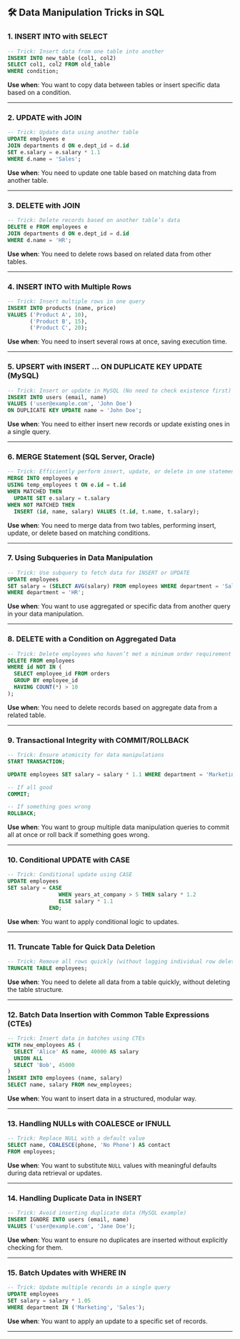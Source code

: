 ## 🛠️ **Data Manipulation Tricks in SQL**

### 1. **INSERT INTO with SELECT**

```sql
-- Trick: Insert data from one table into another
INSERT INTO new_table (col1, col2)
SELECT col1, col2 FROM old_table
WHERE condition;
```

**Use when**: You want to copy data between tables or insert specific data based on a condition.

---

### 2. **UPDATE with JOIN**

```sql
-- Trick: Update data using another table
UPDATE employees e
JOIN departments d ON e.dept_id = d.id
SET e.salary = e.salary * 1.1
WHERE d.name = 'Sales';
```

**Use when**: You need to update one table based on matching data from another table.

---

### 3. **DELETE with JOIN**

```sql
-- Trick: Delete records based on another table’s data
DELETE e FROM employees e
JOIN departments d ON e.dept_id = d.id
WHERE d.name = 'HR';
```

**Use when**: You need to delete rows based on related data from other tables.

---

### 4. **INSERT INTO with Multiple Rows**

```sql
-- Trick: Insert multiple rows in one query
INSERT INTO products (name, price)
VALUES ('Product A', 10),
       ('Product B', 15),
       ('Product C', 20);
```

**Use when**: You need to insert several rows at once, saving execution time.

---

### 5. **UPSERT with INSERT … ON DUPLICATE KEY UPDATE (MySQL)**

```sql
-- Trick: Insert or update in MySQL (No need to check existence first)
INSERT INTO users (email, name) 
VALUES ('user@example.com', 'John Doe') 
ON DUPLICATE KEY UPDATE name = 'John Doe';
```

**Use when**: You need to either insert new records or update existing ones in a single query.

---

### 6. **MERGE Statement (SQL Server, Oracle)**

```sql
-- Trick: Efficiently perform insert, update, or delete in one statement
MERGE INTO employees e
USING temp_employees t ON e.id = t.id
WHEN MATCHED THEN
  UPDATE SET e.salary = t.salary
WHEN NOT MATCHED THEN
  INSERT (id, name, salary) VALUES (t.id, t.name, t.salary);
```

**Use when**: You need to merge data from two tables, performing insert, update, or delete based on matching conditions.

---

### 7. **Using Subqueries in Data Manipulation**

```sql
-- Trick: Use subquery to fetch data for INSERT or UPDATE
UPDATE employees
SET salary = (SELECT AVG(salary) FROM employees WHERE department = 'Sales')
WHERE department = 'HR';
```

**Use when**: You want to use aggregated or specific data from another query in your data manipulation.

---

### 8. **DELETE with a Condition on Aggregated Data**

```sql
-- Trick: Delete employees who haven’t met a minimum order requirement
DELETE FROM employees
WHERE id NOT IN (
  SELECT employee_id FROM orders
  GROUP BY employee_id
  HAVING COUNT(*) > 10
);
```

**Use when**: You need to delete records based on aggregate data from a related table.

---

### 9. **Transactional Integrity with COMMIT/ROLLBACK**

```sql
-- Trick: Ensure atomicity for data manipulations
START TRANSACTION;

UPDATE employees SET salary = salary * 1.1 WHERE department = 'Marketing';

-- If all good
COMMIT;

-- If something goes wrong
ROLLBACK;
```

**Use when**: You want to group multiple data manipulation queries to commit all at once or roll back if something goes wrong.

---

### 10. **Conditional UPDATE with CASE**

```sql
-- Trick: Conditional update using CASE
UPDATE employees
SET salary = CASE
                WHEN years_at_company > 5 THEN salary * 1.2
                ELSE salary * 1.1
             END;
```

**Use when**: You want to apply conditional logic to updates.

---

### 11. **Truncate Table for Quick Data Deletion**

```sql
-- Trick: Remove all rows quickly (without logging individual row deletions)
TRUNCATE TABLE employees;
```

**Use when**: You need to delete all data from a table quickly, without deleting the table structure.

---

### 12. **Batch Data Insertion with Common Table Expressions (CTEs)**

```sql
-- Trick: Insert data in batches using CTEs
WITH new_employees AS (
  SELECT 'Alice' AS name, 40000 AS salary
  UNION ALL
  SELECT 'Bob', 45000
)
INSERT INTO employees (name, salary)
SELECT name, salary FROM new_employees;
```

**Use when**: You want to insert data in a structured, modular way.

---

### 13. **Handling NULLs with COALESCE or IFNULL**

```sql
-- Trick: Replace NULL with a default value
SELECT name, COALESCE(phone, 'No Phone') AS contact
FROM employees;
```

**Use when**: You want to substitute `NULL` values with meaningful defaults during data retrieval or updates.

---

### 14. **Handling Duplicate Data in INSERT**

```sql
-- Trick: Avoid inserting duplicate data (MySQL example)
INSERT IGNORE INTO users (email, name)
VALUES ('user@example.com', 'Jane Doe');
```

**Use when**: You want to ensure no duplicates are inserted without explicitly checking for them.

---

### 15. **Batch Updates with WHERE IN**

```sql
-- Trick: Update multiple records in a single query
UPDATE employees
SET salary = salary * 1.05
WHERE department IN ('Marketing', 'Sales');
```

**Use when**: You want to apply an update to a specific set of records.

---
